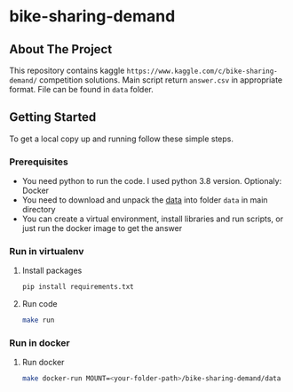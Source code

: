 # bike-sharing-demand
## About The Project

This repository contains kaggle `https://www.kaggle.com/c/bike-sharing-demand/` competition solutions. 
Main script return `answer.csv` in appropriate format. File can be found in `data` folder.

## Getting Started

To get a local copy up and running follow these simple steps.

### Prerequisites

* You need python to run the code. I used python 3.8 version. Optionaly: Docker
* You need to download and unpack the [data](https://www.kaggle.com/c/bike-sharing-demand/data) into folder `data` in main directory
* You can create a virtual environment, install libraries and run scripts, or just run the docker image to get the answer


### Run in virtualenv

1. Install packages
   ```sh
   pip install requirements.txt
   ```
2. Run code
   ```sh
   make run
   ```

### Run in docker
1. Run docker
   ```sh
   make docker-run MOUNT=<your-folder-path>/bike-sharing-demand/data 
   ```
